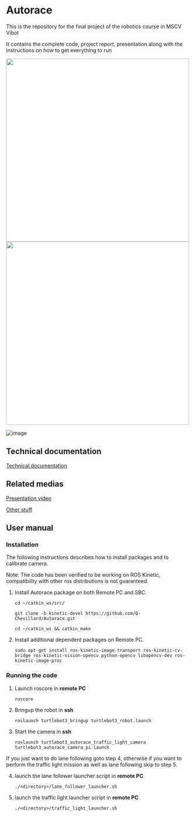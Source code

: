 # Autorace
This is the repository for the final project of the robotics course in MSCV Vibot

It contains the complete code, project report, presentation along with the instructions on how to get everything to run

<p float="left">
  <img src="https://user-images.githubusercontent.com/62595618/145738760-61a1fe0c-c297-4c03-8b36-6aabd3469caa.png" width="500" />
  <img src="https://user-images.githubusercontent.com/62595618/145738760-61a1fe0c-c297-4c03-8b36-6aabd3469caa.png" width="500" /> 
</p>

![image](https://user-images.githubusercontent.com/62595618/145738760-61a1fe0c-c297-4c03-8b36-6aabd3469caa.png)

## Technical documentation
[Technical documentation](https://github.com/Q-Chevillard/Autorace/blob/511b83aabb3bfb0c0444316ae1cb6c88e4e65f3f/Technical%20Documentation.pdf)

## Related medias
[Presentation video](https://drive.google.com/file/d/1mtCk5bxuI0p6N6HrjZ6uclQ2sKCshmr7/view?usp=sharing)

[Other stuff](https://drive.google.com/drive/folders/1_yZ78yg9CAFjahyFoOScyZC6Cuo5MB2w?usp=sharing)

## User manual
### Installation
The following instructions describes how to install packages and to calibrate camera.

Note: The code has been verified to be working on ROS Kinetic, compatibility with other ros distributions is not guaranteed.

1. Install Autorace package on both Remote PC and SBC.
   
   ```cd ~/catkin_ws/src/```
   
   ```git clone -b kinetic-devel https://github.com/Q-Chevillard/Autorace.git```
   
   ```cd ~/catkin_ws && catkin_make```


2. Install additional dependent packages on Remote PC.

   ```sudo apt-get install ros-kinetic-image-transport ros-kinetic-cv-bridge ros-kinetic-vision-opencv python-opencv libopencv-dev ros-kinetic-image-proc```

### Running the code
1. Launch roscore in **remote PC**

   ```roscore```

2. Bringup the robot in **ssh**

   ```roslaunch turtlebot3_bringup turtlebot3_robot.launch```
   
3. Start the camera in **ssh**

   ```roslaunch turtlebot3_autorace_traffic_light_camera turtlebot3_autorace_camera_pi.launch```
   
If you just want to do lane following goto step 4, otherwise if you want to perform the traffic light mission as well as lane following skip to step 5.

4. launch the lane follower launcher script in **remote PC**

   ```./<directory>/lane_follower_launcher.sh```

5. launch the traffic light launcher script in **remote PC**

   ```./<directory>/traffic_light_launcher.sh```
